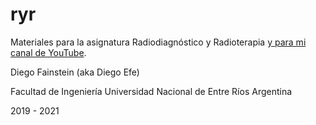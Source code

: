 # ryr

Materiales para la asignatura Radiodiagnóstico y Radioterapia [y para mi canal de YouTube](https://www.youtube.com/channel/UCOyAMYXTaF6wlSu1cFK_MKA).

Diego Fainstein (aka Diego Efe)

Facultad de Ingeniería
Universidad Nacional de Entre Ríos
Argentina

2019 - 2021
